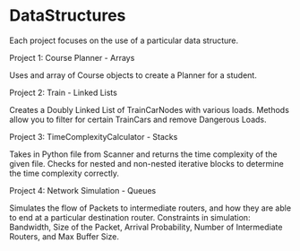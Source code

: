 # DataStructures
Each project focuses on the use of a particular data structure.

Project 1: Course Planner - Arrays

Uses and array of Course objects to create a Planner for a student.

Project 2: Train - Linked Lists

Creates a Doubly Linked List of TrainCarNodes with various loads. 
Methods allow you to filter for certain TrainCars and remove Dangerous Loads.

Project 3: TimeComplexityCalculator - Stacks

Takes in Python file from Scanner and returns the time complexity of the given file.
Checks for nested and non-nested iterative blocks to determine the time complexity correctly.

Project 4: Network Simulation - Queues

Simulates the flow of Packets to intermediate routers, and how they are able to end at a particular destination router.
Constraints in simulation: Bandwidth, Size of the Packet, Arrival Probability, Number of Intermediate Routers, and Max Buffer Size.
